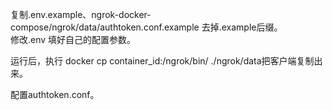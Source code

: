 复制.env.example、ngrok-docker-compose/ngrok/data/authtoken.conf.example 去掉.example后缀。  
修改.env 填好自己的配置参数。  

运行后，执行 docker cp container_id:/ngrok/bin/ ./ngrok/data把客户端复制出来。  

配置authtoken.conf。

